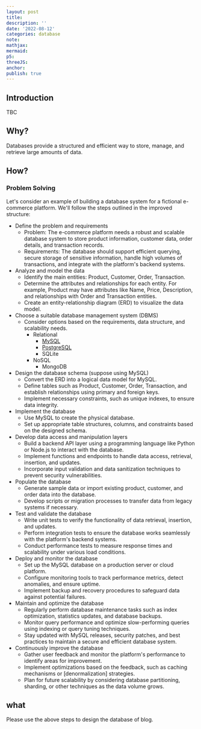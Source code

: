 ```yaml
---
layout: post
title:
description: ''
date: '2022-08-12'
categories: database
note:
mathjax:
mermaid:
p5:
threeJS:
anchor:
publish: true
---
```


## Introduction

TBC

## Why?

Databases provide a structured and efficient way to store, manage, and retrieve large amounts of data.

## How?

### Problem Solving

Let's consider an example of building a database system for a fictional e-commerce platform. We'll follow the steps outlined in the improved structure:

* Define the problem and requirements
  * Problem: The e-commerce platform needs a robust and scalable database system to store product information, customer data, order details, and transaction records.
  * Requirements: The database should support efficient querying, secure storage of sensitive information, handle high volumes of transactions, and integrate with the platform's backend systems.
* Analyze and model the data
  * Identify the main entities: Product, Customer, Order, Transaction.
  * Determine the attributes and relationships for each entity. For example, Product may have attributes like Name, Price, Description, and relationships with Order and Transaction entities.
  * Create an entity-relationship diagram (ERD) to visualize the data model.
* Choose a suitable database management system (DBMS)
  * Consider options based on the requirements, data structure, and scalability needs.
    * Relational
      * [MySQL]({{site.baseurl}}/database/2022/08/12/mysql.html)
      * [PostgreSQL]({{site.baseurl}}/database/2022/12/30/postgresql.html)
      * SQLite
    * NoSQL
      * MongoDB
* Design the database schema (suppose using MySQL)
  * Convert the ERD into a logical data model for MySQL.
  * Define tables such as Product, Customer, Order, Transaction, and establish relationships using primary and foreign keys.
  * Implement necessary constraints, such as unique indexes, to ensure data integrity.
* Implement the database
  * Use MySQL to create the physical database.
  * Set up appropriate table structures, columns, and constraints based on the designed schema.
* Develop data access and manipulation layers
  * Build a backend API layer using a programming language like Python or Node.js to interact with the database.
  * Implement functions and endpoints to handle data access, retrieval, insertion, and updates.
  * Incorporate input validation and data sanitization techniques to prevent security vulnerabilities.
* Populate the database
  * Generate sample data or import existing product, customer, and order data into the database.
  * Develop scripts or migration processes to transfer data from legacy systems if necessary.
* Test and validate the database
  * Write unit tests to verify the functionality of data retrieval, insertion, and updates.
  * Perform integration tests to ensure the database works seamlessly with the platform's backend systems.
  * Conduct performance tests to measure response times and scalability under various load conditions.
* Deploy and monitor the database
  * Set up the MySQL database on a production server or cloud platform.
  * Configure monitoring tools to track performance metrics, detect anomalies, and ensure uptime.
  * Implement backup and recovery procedures to safeguard data against potential failures.
* Maintain and optimize the database
  * Regularly perform database maintenance tasks such as index optimization, statistics updates, and database backups.
  * Monitor query performance and optimize slow-performing queries using indexing or query tuning techniques.
  * Stay updated with MySQL releases, security patches, and best practices to maintain a secure and efficient database system.
* Continuously improve the database
  * Gather user feedback and monitor the platform's performance to identify areas for improvement.
  * Implement optimizations based on the feedback, such as caching mechanisms or [denormalization] strategies.
  * Plan for future scalability by considering database partitioning, sharding, or other techniques as the data volume grows.

## what

Please use the above steps to design the database of blog.
